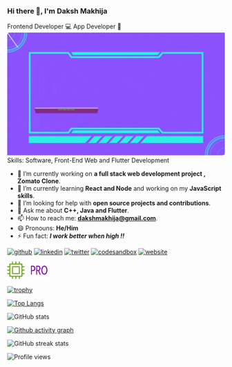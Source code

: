 ### Hi there 👋, I'm Daksh Makhija
Frontend Developer 💻 App Developer 📲
![Frontend Developer 💻 App Developer 📲](https://raw.githubusercontent.com/Daksh2356/Daksh2356/main/git%20readme.gif)
Skills: Software, Front-End Web and Flutter Development

- 🔭 I’m currently working on **a full stack web development project , Zomato Clone**. 
- 🌱 I’m currently learning **React and Node** and working on my **JavaScript skills**. 
- 🤔 I’m looking for help with **open source projects and contributions**. 
- 💬 Ask me about  **C++, Java and Flutter**. 
- 📫 How to reach me: **dakshmakhija@gmail.com**. 
- 😄 Pronouns: **He/Him** 
- ⚡ Fun fact: ***I work better when high !!*** 


[<img src='https://cdn.jsdelivr.net/npm/simple-icons@3.0.1/icons/github.svg' alt='github' height='40'>](https://github.com/daksh2356)  [<img src='https://cdn.jsdelivr.net/npm/simple-icons@3.0.1/icons/linkedin.svg' alt='linkedin' height='40'>](https://www.linkedin.com/in/daksh-makhija-7abb2a205/)  [<img src='https://cdn.jsdelivr.net/npm/simple-icons@3.0.1/icons/twitter.svg' alt='twitter' height='40'>](https://twitter.com/DakshMakhija_)  [<img src='https://cdn.jsdelivr.net/npm/simple-icons@3.0.1/icons/codesandbox.svg' alt='codesandbox' height='40'>](https://codesandbox.io/u/Daksh2356)  [<img src='https://cdn.jsdelivr.net/npm/simple-icons@3.0.1/icons/icloud.svg' alt='website' height='40'>](https://daksh2356.github.io/Portfolio-site/)  

<a href='https://docs.github.com/en/developers'><img src='https://raw.githubusercontent.com/acervenky/animated-github-badges/master/assets/devbadge.gif' width='40' height='40'></a> <a href='https://github.com/pricing'><img src='https://raw.githubusercontent.com/acervenky/animated-github-badges/master/assets/pro.gif' width='40' height='40'></a> 

[![trophy](https://github-profile-trophy.vercel.app/?username=daksh2356)](https://github.com/ryo-ma/github-profile-trophy)

[![Top Langs](https://github-readme-stats.vercel.app/api/top-langs/?username=daksh2356)](https://github.com/anuraghazra/github-readme-stats)

![GitHub stats](https://github-readme-stats.vercel.app/api?username=daksh2356&show_icons=true&count_private=true)  

[![Github activity graph](https://github-readme-activity-graph.cyclic.app/graph?username=daksh2356)](https://github.com/ashutosh00710/github-readme-activity-graph)

![GitHub streak stats](https://github-readme-streak-stats.herokuapp.com/?user=daksh2356)  

![Profile views](https://gpvc.arturio.dev/daksh2356)  
